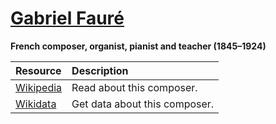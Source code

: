 # [Gabriel Fauré][composer]

__French composer, organist, pianist and teacher (1845–1924)__

[composer]: https://musescore.com/openscore-string-quartets/sets?order=title&text=Fauré,+Gabriel

Resource | Description
:---|:---
[Wikipedia] | Read about this composer.
[Wikidata] | Get data about this composer.

[Wikipedia]: https://en.wikipedia.org/wiki/Gabriel_Fauré
[Wikidata]: https://www.wikidata.org/wiki/Q104919
